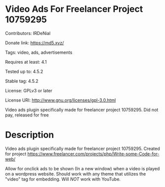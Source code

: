 # Video Ads For Freelancer Project 10759295
Contributors: IRDeNial

Donate link: https://md5.xyz/

Tags: video, ads, advertisements

Requires at least: 4.1

Tested up to: 4.5.2

Stable tag: 4.5.2

License: GPLv3 or later

License URI: http://www.gnu.org/licenses/gpl-3.0.html

Video ads plugin specifically made for freelancer project 10759295.  Did not pay, released for free

# Description

Video ads plugin specifically made for freelancer project 10759295.  Created for project https://www.freelancer.com/projects/php/Write-some-Code-for-web/

Allow for onclick ads to be shown (In a new window) when a video is played on a wordpress website.  Should work with any theme that utilizes the "video" tag for embedding.  Will *NOT* work with YouTube.
